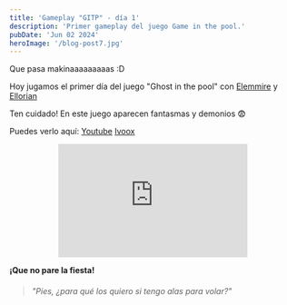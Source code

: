 ```yaml
---
title: 'Gameplay "GITP" - día 1'
description: 'Primer gameplay del juego Game in the pool.'
pubDate: 'Jun 02 2024'
heroImage: '/blog-post7.jpg'
---
```


Que pasa makinaaaaaaaaas :D

Hoy jugamos el primer día del juego "Ghost in the pool" con <a href="https://www.instagram.com/elemmire1988?utm_source=qr&igsh=MWgwcm84ZmxwaDVmYQ%3D%3D" target="_blank">Elemmire</a> y <a href="https://www.ellorian.es" target="_blank">Ellorian</a> 

Ten cuidado! En este juego aparecen fantasmas y demonios &#128552; 

Puedes verlo aquí:
<a href="https://www.youtube.com/watch?v=omkhsaJyGMA" target="_blank">Youtube</a>
<a href="https://go.ivoox.com/rf/129728287" target="_blank">Ivoox</a>

<p align="center">
    <iframe width="66%" height="200vh" src="https://www.youtube.com/embed/omkhsaJyGMA?si=e2wXBZkKXcjQJdX5" title="YouTube video player" frameborder="0" allow="accelerometer; autoplay; clipboard-write; encrypted-media; gyroscope; picture-in-picture; web-share" referrerpolicy="strict-origin-when-cross-origin" allowfullscreen></iframe>
</p>

**¡Que no pare la fiesta!**

> ###### "Pies, ¿para qué los quiero si tengo alas para volar?"

